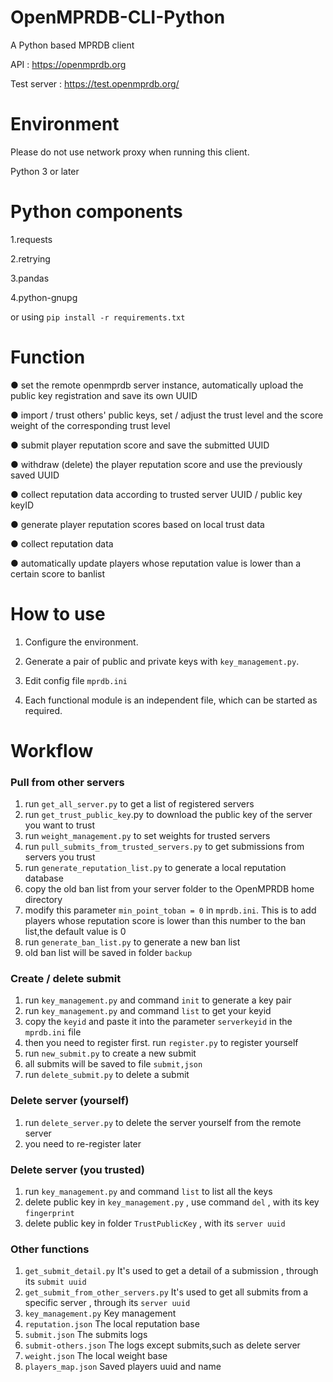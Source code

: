 # OpenMPRDB-CLI-Python

A Python based MPRDB client

API : https://openmprdb.org

Test server : https://test.openmprdb.org/


# Environment

Please do not use network proxy when running this client.

Python 3 or later


# Python components

1.requests

2.retrying

3.pandas

4.python-gnupg

or using `pip install -r requirements.txt`

# Function

● set the remote openmprdb server instance, automatically upload the public key registration and save its own UUID

● import / trust others' public keys, set / adjust the trust level and the score weight of the corresponding trust level

● submit player reputation score and save the submitted UUID

● withdraw (delete) the player reputation score and use the previously saved UUID

● collect reputation data according to trusted server UUID / public key keyID

● generate player reputation scores based on local trust data

● collect reputation data

● automatically update players whose reputation value is lower than a certain score to banlist

# How to use

1. Configure the environment.

2. Generate a pair of public and private keys with `key_management.py`.

3. Edit config file `mprdb.ini`

4. Each functional module is an independent file, which can be started as required.

# Workflow
### Pull from other servers
1. run `get_all_server.py` to get a list of registered servers 
2. run `get_trust_public_key`.py to download the public key of the server you want to trust
3. run `weight_management.py` to set weights for trusted servers
4. run `pull_submits_from_trusted_servers.py` to get submissions from servers you trust
5. run `generate_reputation_list.py` to generate a local reputation database
6. copy the old ban list from your server folder to the OpenMPRDB home directory
7. modify this parameter `min_point_toban = 0` in `mprdb.ini`. This is to add players whose reputation score is lower than this number to the ban list,the default value is 0
8. run `generate_ban_list.py` to generate a new ban list
9. old ban list will be saved in folder `backup`

### Create / delete submit
1. run `key_management.py` and command `init` to generate a key pair
2. run `key_management.py` and command `list` to get your keyid
3. copy the `keyid` and paste it into the parameter `serverkeyid` in the `mprdb.ini` file
4. then you need to register first. run `register.py` to register yourself
5. run `new_submit.py` to create a new submit
6. all submits will be saved to file `submit,json`
7. run `delete_submit.py` to delete a submit

### Delete server (yourself)
1. run `delete_server.py` to delete the server yourself from the remote server
2. you need to re-register later

### Delete server (you trusted)
1. run `key_management.py` and command `list` to list all the keys
2. delete public key in `key_management.py` , use command `del` , with its key `fingerprint`
3. delete public key in folder `TrustPublicKey` , with its `server uuid`

### Other functions
1. `get_submit_detail.py` It's used to get a detail of a submission , through its `submit uuid`
2. `get_submit_from_other_servers.py` It's used to get all submits from a specific server ,  through its `server uuid`
3. `key_management.py` Key management
4. `reputation.json` The local reputation base
5. `submit.json` The submits logs
6. `submit-others.json` The logs except submits,such as delete server
7. `weight.json` The local weight base
8. `players_map.json` Saved players uuid and name

